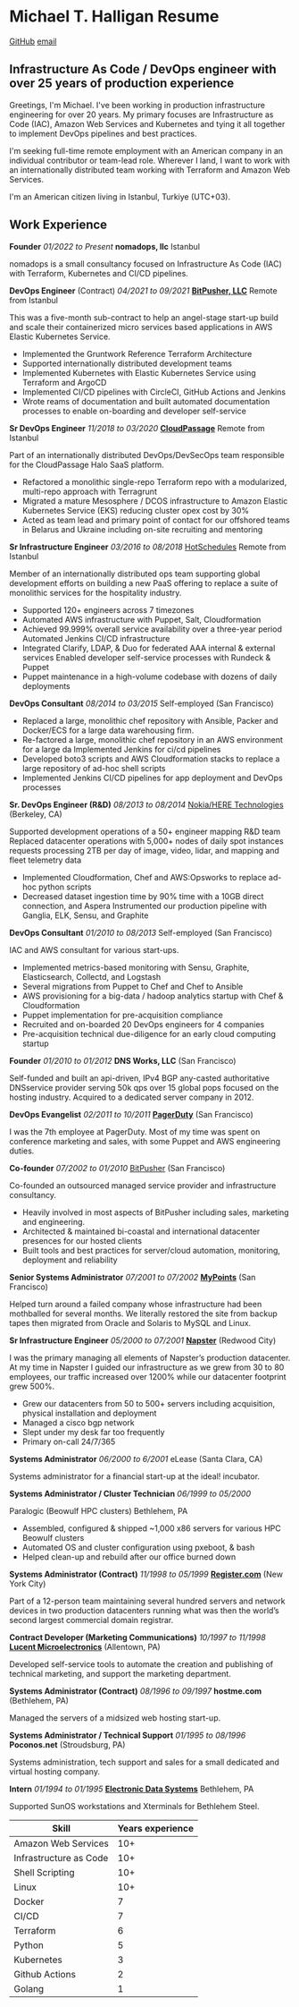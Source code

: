 # Michael T. Halligan Resume

[GitHub](https://github.com/cruftyoldsysadmin)
[email](mailto:mhalligan@nomadops.io)

## Infrastructure As Code / DevOps engineer with over 25 years of production experience

Greetings, I'm Michael. I've been working in production infrastructure engineering for over 20 years. My primary focuses are Infrastructure as Code (IAC), Amazon Web Services and Kubernetes and tying it all together to implement DevOps pipelines and best practices.

I'm seeking full-time remote employment with an American company in an individual contributor or team-lead role. Wherever I land, I want to work with an internationally distributed team working with Terraform and Amazon Web Services.

I'm an American citizen living in Istanbul, Turkiye (UTC+03).

## Work Experience

**Founder** _01/2022 to Present_
**nomadops, llc** Istanbul

nomadops is a small consultancy focused on Infrastructure As Code (IAC) with Terraform, Kubernetes and CI/CD pipelines.

**DevOps Engineer** (Contract) _04/2021 to 09/2021_
**[BitPusher, LLC](https://bitpusher.com)** Remote from Istanbul

This was a five-month sub-contract to help an angel-stage start-up build and scale their containerized micro services based applications in AWS Elastic Kubernetes Service.

* Implemented the Gruntwork Reference Terraform Architecture 
* Supported internationally distributed development teams
* Implemented Kubernetes with Elastic Kubernetes Service using Terraform and ArgoCD
* Implemented CI/CD pipelines with CircleCI, GitHub Actions and Jenkins
* Wrote reams of documentation and built automated documentation processes to enable on-boarding and developer self-service

**Sr DevOps Engineer** _11/2018 to 03/2020_
**[CloudPassage](https://cloudpassage.com/)** Remote from Istanbul

Part of an internationally distributed DevOps/DevSecOps team responsible for the CloudPassage Halo SaaS platform.

* Refactored a monolithic single-repo Terraform repo with a modularized, multi-repo approach with Terragrunt
* Migrated a mature Mesosphere / DCOS infrastructure to Amazon Elastic Kubernetes Service (EKS) reducing cluster opex cost by 30%
* Acted as team lead and primary point of contact for our offshored teams in Belarus and Ukraine including on-site recruiting and mentoring

**Sr Infrastructure Engineer** _03/2016 to 08/2018_
[HotSchedules](https://hotschedules.com/) Remote from Istanbul

Member of an internationally distributed ops team supporting global development efforts on building a new PaaS offering to replace a suite of monolithic services for the hospitality industry.

* Supported 120+ engineers across 7 timezones
* Automated AWS infrastructure with Puppet, Salt, Cloudformation
* Achieved 99.999% overall service availability over a three-year period Automated Jenkins CI/CD infrastructure
* Integrated Clarify, LDAP, & Duo for federated AAA internal & external services Enabled developer self-service processes with Rundeck & Puppet
* Puppet maintenance in a high-volume codebase with dozens of daily deployments

**DevOps Consultant** _08/2014 to 03/2015_
Self-employed (San Francisco)

* Replaced a large, monolithic chef repository with Ansible, Packer and Docker/ECS for a large data warehousing firm.
* Re-factored a large, monolithic chef repository in an AWS environment for a large da Implemented Jenkins for ci/cd pipelines
* Developed boto3 scripts and AWS Cloudformation stacks to replace a large repository of ad-hoc shell scripts
* Implemented Jenkins CI/CD pipelines for app deployment and DevOps processes

**Sr. DevOps Engineer (R&D)** _08/2013 to 08/2014_
[Nokia/HERE Technologies](https://here.com/) (Berkeley, CA)

Supported development operations of a 50+ engineer mapping R&D team Replaced datacenter operations with 5,000+ nodes of daily spot instances requests processing 2TB per day of image, video, lidar, and mapping and fleet telemetry data

* Implemented Cloudformation, Chef and AWS:Opsworks to replace ad-hoc python scripts
* Decreased dataset ingestion time by 90% time with a 10GB direct connection, and Aspera Instrumented our production pipeline with Ganglia, ELK, Sensu, and Graphite

**DevOps Consultant** _01/2010 to 08/2013_
Self-employed (San Francisco)

IAC and AWS consultant for various start-ups.

* Implemented metrics-based monitoring with Sensu, Graphite, Elasticsearch, Collectd, and Logstash
* Several migrations from Puppet to Chef and Chef to Ansible
* AWS provisioning for a big-data / hadoop analytics startup with Chef & Cloudformation
* Puppet implementation for pre-acquisition compliance
* Recruited and on-boarded 20 DevOps engineers for 4 companies 
* Pre-acquisition technical due-diligence for an early cloud computing startup

**Founder** _01/2010 to 01/2012_
**DNS Works, LLC** (San Francisco)

Self-funded and built an api-driven, IPv4 BGP any-casted authoritative DNSservice provider serving 50k qps over 15 global pops focused on the hosting industry. Acquired to a dedicated server company in 2012.

**DevOps Evangelist** _02/2011 to 10/2011_
**[PagerDuty](https://pagerduty.com/)** (San Francisco)

I was the 7th employee at PagerDuty. Most of my time was spent on conference marketing and sales, with some Puppet and AWS engineering duties.

**Co-founder** _07/2002 to 01/2010_
[BitPusher](https://bitpusher.com/) (San Francisco)

Co-founded an outsourced managed service provider and infrastructure consultancy.

* Heavily involved in most aspects of BitPusher including sales, marketing and engineering.
* Architected & maintained bi-coastal and international datacenter presences for our hosted clients
* Built tools and best practices for server/cloud automation, monitoring, deployment and reliability

**Senior Systems Administrator** _07/2001 to 07/2002_
**[MyPoints](https://mypoints.com/)** (San Francisco)

Helped turn around a failed company whose infrastructure had been mothballed for several months. We literally restored the site from backup tapes then migrated from Oracle and Solaris to MySQL and Linux.

**Sr Infrastructure Engineer** _05/2000 to 07/2001_
**[Napster](https://napster.com/)** (Redwood City)

I was the primary managing all elements of Napster’s production datacenter. At my time in Napster I guided our infrastructure as we grew from 30 to 80 employees,  our traffic increased over 1200% while our datacenter footprint grew 500%.

* Grew our datacenters from 50 to 500+ servers including acquisition, physical installation and deployment
* Managed a cisco bgp network
* Slept under my desk far too frequently 
* Primary on-call 24/7/365

**Systems Administrator** _06/2000 to 6/2001_
eLease (Santa Clara, CA)

Systems administrator for a financial start-up at the ideal! incubator.

**Systems Administrator / Cluster Technician** _06/1999 to 05/2000_

Paralogic (Beowulf HPC clusters) Bethlehem, PA

* Assembled, configured & shipped ~1,000 x86 servers for various HPC Beowulf clusters
* Automated OS and cluster configuration using pxeboot, & bash
* Helped clean-up and rebuild after our office burned down

**Systems Administrator (Contract)** _11/1998 to 05/1999_
**[Register.com](https://register.com/)** (New York City)

Part of a 12-person team maintaining several hundred servers and network devices in two production datacenters running what was then the world’s second largest commercial domain registrar.

**Contract Developer (Marketing Communications)** _10/1997 to 11/1998_
**[Lucent Microelectronics](https://lucent.com/)** (Allentown, PA)

Developed self-service tools to automate the creation and publishing of technical marketing, and support the marketing department.

**Systems Administrator (Contract)** _08/1996 to 09/1997_
**hostme.com** (Bethlehem, PA)

Managed the servers of a midsized web hosting start-up.

**Systems Administrator / Technical Support** _01/1995 to 08/1996_
**Poconos.net** (Stroudsburg, PA)

Systems administration, tech support and sales for a small dedicated and virtual hosting company.

**Intern** _01/1994 to 01/1995_
**[Electronic Data Systems](https://eds.com/)** Bethlehem, PA

Supported SunOS workstations and Xterminals for Bethlehem Steel.
  
|Skill|Years experience|
|----------------------|-----|
|Amazon Web Services   | 10+ |
|Infrastructure as Code| 10+ |
|Shell Scripting       | 10+ |
|Linux                 | 10+ |
|Docker                | 7   |
|CI/CD                 | 7   |
|Terraform             | 6   |
|Python                | 5   |
|Kubernetes            | 3   |
|Github Actions        | 2   |
|Golang                | 1   |
